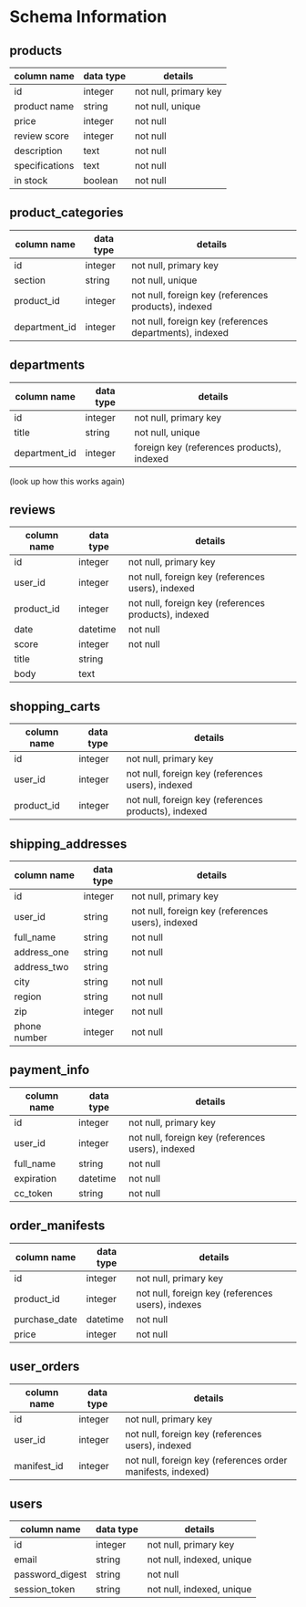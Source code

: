 # Schema Information

## products
column name            | data type | details
-----------------------|-----------|-----------------------------------
id                     | integer   | not null, primary key
product name           | string    | not null, unique
price                  | integer   | not null
review score           | integer   | not null
description            | text      | not null
specifications         | text      | not null
in stock               | boolean   | not null

## product_categories
column name   | data type | details
--------------|-----------|-----------------------
id            | integer   | not null, primary key
section       | string    | not null, unique
product_id    | integer   | not null, foreign key (references products), indexed
department_id | integer   | not null, foreign key (references departments), indexed


## departments
column name     | data type | details
----------------|-----------|-----------------------
id              | integer   | not null, primary key
title           | string    | not null, unique
department_id   | integer   | foreign key (references products), indexed
(look up how this works again)

## reviews
column name | data type  | details
------------|------------|-----------------------
id          | integer    | not null, primary key
user_id     | integer    | not null, foreign key (references users), indexed
product_id  | integer    | not null, foreign key (references products), indexed
date        | datetime   | not null
score       | integer    | not null
title       | string     |
body        | text       |

## shopping_carts
column name | data type | details
------------|-----------|-----------------------
id          | integer   | not null, primary key
user_id     | integer   | not null, foreign key (references users), indexed
product_id  | integer   | not null, foreign key (references products), indexed



## shipping_addresses
column name    | data type | details
------------   |-----------|-----------------------
id             | integer   | not null, primary key
user_id        | string    | not null, foreign key (references users), indexed
full_name      | string    | not null
address_one    | string    | not null
address_two    | string    |
city           | string    | not null
region         | string    | not null
zip            | integer   | not null
phone number   | integer   | not null


## payment_info
column name | data type | details
------------|-----------|-----------------------
id          | integer   | not null, primary key
user_id     | integer   | not null, foreign key (references users), indexed
full_name   | string    | not null
expiration  | datetime  | not null
cc_token    | string    | not null

## order_manifests
column name   | data type | details
--------------|-----------|-----------------------
id            | integer   | not null, primary key
product_id    | integer   | not null, foreign key (references users), indexes
purchase_date | datetime  | not null
price         | integer   | not null

## user_orders
column name | data type | details
------------|-----------|-----------------------
id          | integer   | not null, primary key
user_id     | integer   | not null, foreign key (references users), indexed
manifest_id | integer   | not null, foreign key (references order manifests, indexed)

## users
column name     | data type | details
----------------|-----------|-----------------------
id              | integer   | not null, primary key
email           | string    | not null, indexed, unique
password_digest | string    | not null
session_token   | string    | not null, indexed, unique
